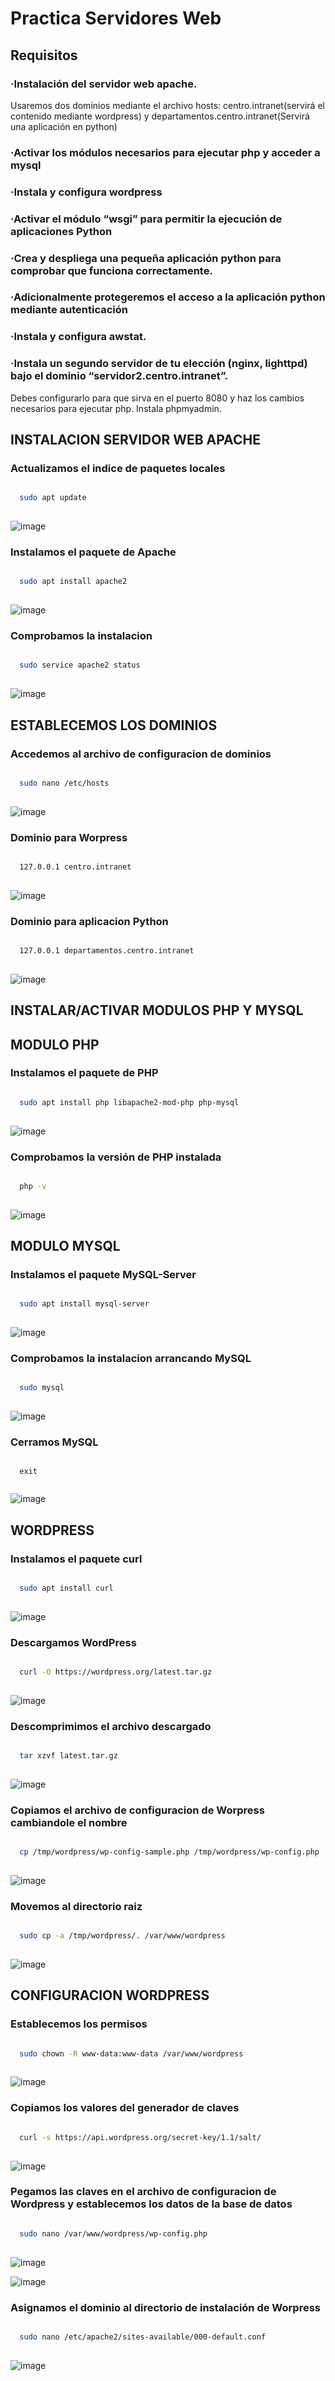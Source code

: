 # Practica Servidores Web

## Requisitos

### ·Instalación del servidor web apache. 

Usaremos dos dominios mediante el archivo hosts: centro.intranet(servirá el contenido mediante wordpress) y departamentos.centro.intranet(Servirá una aplicación en python)

### ·Activar los módulos necesarios para ejecutar php y acceder a mysql

### ·Instala y configura wordpress

### ·Activar el módulo “wsgi” para permitir la ejecución de aplicaciones Python

### ·Crea y despliega una pequeña aplicación python para comprobar que funciona correctamente.

### ·Adicionalmente protegeremos el acceso a la aplicación python mediante autenticación

### ·Instala y configura awstat.

### ·Instala un segundo servidor de tu elección (nginx, lighttpd) bajo el dominio “servidor2.centro.intranet”. 

Debes configurarlo para que sirva en el puerto 8080 y haz los cambios necesarios para ejecutar php. Instala phpmyadmin.

## INSTALACION SERVIDOR WEB APACHE

### Actualizamos el indice de paquetes locales
```bash

  sudo apt update
  
```

![image](https://user-images.githubusercontent.com/97993778/204223325-79071d0a-82d5-4cb5-9da4-65c4eb7e9b92.png)

### Instalamos el paquete de Apache

```bash

  sudo apt install apache2
  
```

![image](https://user-images.githubusercontent.com/97993778/204224141-79ab35e8-cd34-4576-947e-6cbd8fa6be79.png)

### Comprobamos la instalacion


```bash

  sudo service apache2 status
  
```

![image](https://user-images.githubusercontent.com/97993778/204227414-54679f99-e68d-4ffc-97ec-84147f475ddb.png)

## ESTABLECEMOS LOS DOMINIOS

### Accedemos al archivo de configuracion de dominios

```bash

  sudo nano /etc/hosts
  
```
![image](https://user-images.githubusercontent.com/97993778/204232153-d1e741f1-7afb-430a-b790-043e51b7e2e0.png)

### Dominio para Worpress

```bash

  127.0.0.1 centro.intranet
  
```
![image](https://user-images.githubusercontent.com/97993778/204232381-8803156d-b372-436b-ae3e-2df5098670f3.png)

### Dominio para aplicacion Python

```bash

  127.0.0.1 departamentos.centro.intranet
  
```
![image](https://user-images.githubusercontent.com/97993778/204232703-1e81e2b7-6e24-4171-9405-352f54deaa2b.png)

## INSTALAR/ACTIVAR MODULOS PHP Y MYSQL

## MODULO PHP

### Instalamos el paquete de PHP

```bash

  sudo apt install php libapache2-mod-php php-mysql
  
```

![image](https://user-images.githubusercontent.com/97993778/204229907-f0269ea0-fb49-4bf5-bb83-b3556a4069ee.png)

### Comprobamos la versión de PHP instalada

```bash

  php -v
  
```

![image](https://user-images.githubusercontent.com/97993778/204230314-e2a6566e-5da4-4b0c-8cce-39e48dcec18e.png)

## MODULO MYSQL

### Instalamos el paquete MySQL-Server

```bash

  sudo apt install mysql-server
  
```

![image](https://user-images.githubusercontent.com/97993778/204230600-feabc004-cbd0-4bf1-8993-557560ed52f4.png)

### Comprobamos la instalacion arrancando MySQL

```bash

  sudo mysql
  
```
![image](https://user-images.githubusercontent.com/97993778/204230845-adc440ee-7d2e-4bc3-90d9-7c4f4c2b0f07.png)

### Cerramos MySQL

```mysql

  exit
  
```
![image](https://user-images.githubusercontent.com/97993778/204231203-206746cf-ae39-4eba-b50d-b2d5580f9c98.png)

## WORDPRESS

### Instalamos el paquete curl

```bash

  sudo apt install curl
  
```
![image](https://user-images.githubusercontent.com/97993778/204235914-750a828b-3631-4f37-8ad9-c29e77390acd.png)

### Descargamos WordPress


```bash

  curl -O https://wordpress.org/latest.tar.gz
  
```

![image](https://user-images.githubusercontent.com/97993778/204236269-4b15e401-349a-499c-b501-d407f2c18a41.png)

### Descomprimimos el archivo descargado

```bash

  tar xzvf latest.tar.gz
  
```

![image](https://user-images.githubusercontent.com/97993778/204236530-f42276be-53d7-4ff4-bfc9-98dd67cd79aa.png)

### Copiamos el archivo de configuracion de Worpress cambiandole el nombre

```bash

  cp /tmp/wordpress/wp-config-sample.php /tmp/wordpress/wp-config.php
  
```

![image](https://user-images.githubusercontent.com/97993778/204237965-1bd33f9f-2132-44db-8bf8-bd46bce8a3a4.png)

### Movemos al directorio raiz

```bash

  sudo cp -a /tmp/wordpress/. /var/www/wordpress
  
```

![image](https://user-images.githubusercontent.com/97993778/204238246-8d664b7f-5dee-4304-bda6-42ad1faf66c6.png)

## CONFIGURACION WORDPRESS

### Establecemos los permisos

```bash

  sudo chown -R www-data:www-data /var/www/wordpress
  
```

![image](https://user-images.githubusercontent.com/97993778/204238929-801616cc-5ffa-45a1-8977-a2ba54a471a1.png)

### Copiamos los valores del generador de claves

```bash

  curl -s https://api.wordpress.org/secret-key/1.1/salt/
  
```

![image](https://user-images.githubusercontent.com/97993778/204239189-b36704a9-85a5-4492-87a3-6387ba91e9d4.png)


### Pegamos las claves en el archivo de configuracion de Wordpress y establecemos los datos de la base de datos

```bash

  sudo nano /var/www/wordpress/wp-config.php
  
```

![image](https://user-images.githubusercontent.com/97993778/204239859-28e868cc-c3a1-4117-a143-4440252ca517.png)

![image](https://user-images.githubusercontent.com/97993778/204239928-0f31916c-59c7-4376-b658-cc5fa4bf2146.png)

### Asignamos el dominio al directorio de instalación de Worpress

```bash

  sudo nano /etc/apache2/sites-available/000-default.conf
  
```

![image](https://user-images.githubusercontent.com/97993778/204240492-7aac2157-cc24-4012-bbff-da3db540cb98.png)







